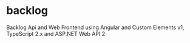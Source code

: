 # backlog
Backlog Api and Web Frontend using Angular and Custom Elements v1, TypeScript 2.x and ASP.NET Web API 2
